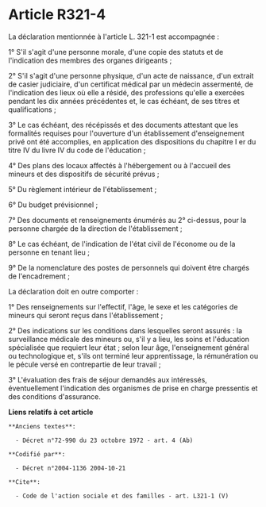 # Article R321-4

La déclaration mentionnée à l'article L. 321-1 est accompagnée : 

1° S'il s'agit d'une personne morale, d'une copie des statuts et de l'indication des membres des organes dirigeants ; 

2° S'il s'agit d'une personne physique, d'un acte de naissance, d'un extrait de casier judiciaire, d'un certificat médical
par un médecin assermenté, de l'indication des lieux où elle a résidé, des professions qu'elle a exercées pendant les dix
années précédentes et, le cas échéant, de ses titres et qualifications ; 

3° Le cas échéant, des récépissés et des documents attestant que les formalités requises pour l'ouverture d'un établissement
d'enseignement privé ont été accomplies, en application des dispositions du chapitre I er du titre IV du livre IV du code de
l'éducation ; 

4° Des plans des locaux affectés à l'hébergement ou à l'accueil des mineurs et des dispositifs de sécurité prévus ; 

5° Du règlement intérieur de l'établissement ; 

6° Du budget prévisionnel ; 

7° Des documents et renseignements énumérés au 2° ci-dessus, pour la personne chargée de la direction de l'établissement ; 

8° Le cas échéant, de l'indication de l'état civil de l'économe ou de la personne en tenant lieu ; 

9° De la nomenclature des postes de personnels qui doivent être chargés de l'encadrement ; 

La déclaration doit en outre comporter : 

1° Des renseignements sur l'effectif, l'âge, le sexe et les catégories de mineurs qui seront reçus dans l'établissement ; 

2° Des indications sur les conditions dans lesquelles seront assurés : la surveillance médicale des mineurs ou, s'il y a
lieu, les soins et l'éducation spécialisée que requiert leur état ; selon leur âge, l'enseignement général ou technologique
et, s'ils ont terminé leur apprentissage, la rémunération ou le pécule versé en contrepartie de leur travail ; 

3° L'évaluation des frais de séjour demandés aux intéressés, éventuellement l'indication des organismes de prise en charge
pressentis et des conditions d'assurance.

**Liens relatifs à cet article**

	**Anciens textes**:

	  - Décret n°72-990 du 23 octobre 1972 - art. 4 (Ab)

	**Codifié par**:

	  - Décret n°2004-1136 2004-10-21

	**Cite**:

	  - Code de l'action sociale et des familles - art. L321-1 (V)
